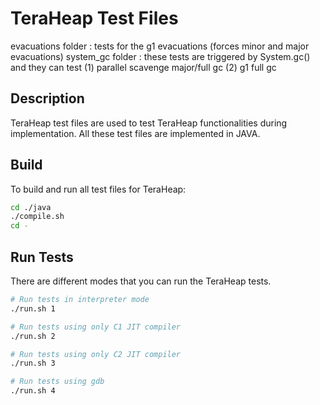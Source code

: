 # TeraHeap Test Files

evacuations folder : tests for the g1 evacuations (forces minor and major evacuations)
system_gc folder   : these tests are triggered by System.gc() and they can test
                    (1) parallel scavenge major/full gc 
                    (2) g1 full gc
                    
## Description
TeraHeap test files are used to test TeraHeap functionalities during
implementation. All these test files are implemented in JAVA. 

## Build
To build and run all test files for TeraHeap:

```sh
cd ./java
./compile.sh
cd -
```
## Run Tests
There are different modes that you can run the TeraHeap tests.

```sh
# Run tests in interpreter mode
./run.sh 1

# Run tests using only C1 JIT compiler
./run.sh 2

# Run tests using only C2 JIT compiler
./run.sh 3

# Run tests using gdb
./run.sh 4

```

